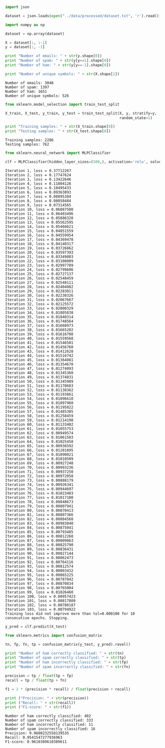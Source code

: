 ```python
import json

dataset = json.loads(open("../data/processed/dataset.txt", 'r').read())
```


```python
import numpy as np

dataset = np.array(dataset)

X = dataset[:, :-1]
y = dataset[:, -1]
```


```python
print "Number of emails: " + str(y.shape[0])
print "Number of spam: " + str(y[y==1].shape[0])
print "Number of ham: " + str(y[y==-1].shape[0])

print "Number of unique symbols: " + str(X.shape[1])
```

    Number of emails: 3048
    Number of spam: 1397
    Number of ham: 1651
    Number of unique symbols: 526



```python
from sklearn.model_selection import train_test_split

X_train, X_test, y_train, y_test = train_test_split(X, y, stratify=y,
                                                    random_state=1)

print "Training samples: " + str(X_train.shape[0])
print "Testing samples: " + str(X_test.shape[0])
```

    Training samples: 2286
    Testing samples: 762



```python
from sklearn.neural_network import MLPClassifier

clf = MLPClassifier(hidden_layer_sizes=(500,), activation='relu', solver='adam', batch_size=100, verbose=True).fit(X_train, y_train)
```

    Iteration 1, loss = 0.37712267
    Iteration 2, loss = 0.17747624
    Iteration 3, loss = 0.13422646
    Iteration 4, loss = 0.11804128
    Iteration 5, loss = 0.10495433
    Iteration 6, loss = 0.09363893
    Iteration 7, loss = 0.08895384
    Iteration 8, loss = 0.08058484
    Iteration 9, loss = 0.07314565
    Iteration 10, loss = 0.06887500
    Iteration 11, loss = 0.06403496
    Iteration 12, loss = 0.05886320
    Iteration 13, loss = 0.05562595
    Iteration 14, loss = 0.05404621
    Iteration 15, loss = 0.04851559
    Iteration 16, loss = 0.04559954
    Iteration 17, loss = 0.04369478
    Iteration 18, loss = 0.04140317
    Iteration 19, loss = 0.03726862
    Iteration 20, loss = 0.03597393
    Iteration 21, loss = 0.03349803
    Iteration 22, loss = 0.03108009
    Iteration 23, loss = 0.02997789
    Iteration 24, loss = 0.02799606
    Iteration 25, loss = 0.02727137
    Iteration 26, loss = 0.02548459
    Iteration 27, loss = 0.02548111
    Iteration 28, loss = 0.02404882
    Iteration 29, loss = 0.02283011
    Iteration 30, loss = 0.02230326
    Iteration 31, loss = 0.02067667
    Iteration 32, loss = 0.02125572
    Iteration 33, loss = 0.02000329
    Iteration 34, loss = 0.01805838
    Iteration 35, loss = 0.01840314
    Iteration 36, loss = 0.01748564
    Iteration 37, loss = 0.01668973
    Iteration 38, loss = 0.01665202
    Iteration 39, loss = 0.01616708
    Iteration 40, loss = 0.01559568
    Iteration 41, loss = 0.01546501
    Iteration 42, loss = 0.01456760
    Iteration 43, loss = 0.01412628
    Iteration 44, loss = 0.01516742
    Iteration 45, loss = 0.01364081
    Iteration 46, loss = 0.01354670
    Iteration 47, loss = 0.01274093
    Iteration 48, loss = 0.01345360
    Iteration 49, loss = 0.01374831
    Iteration 50, loss = 0.01345989
    Iteration 51, loss = 0.01170683
    Iteration 52, loss = 0.01138362
    Iteration 53, loss = 0.01193861
    Iteration 54, loss = 0.01096610
    Iteration 55, loss = 0.01097960
    Iteration 56, loss = 0.01195822
    Iteration 57, loss = 0.01485385
    Iteration 58, loss = 0.01258459
    Iteration 59, loss = 0.01214198
    Iteration 60, loss = 0.01133402
    Iteration 61, loss = 0.01055753
    Iteration 62, loss = 0.00949574
    Iteration 63, loss = 0.01061503
    Iteration 64, loss = 0.01025458
    Iteration 65, loss = 0.00936592
    Iteration 66, loss = 0.01201895
    Iteration 67, loss = 0.01090021
    Iteration 68, loss = 0.01010509
    Iteration 69, loss = 0.00927248
    Iteration 70, loss = 0.00993236
    Iteration 71, loss = 0.00937250
    Iteration 72, loss = 0.00972058
    Iteration 73, loss = 0.00888179
    Iteration 74, loss = 0.00926341
    Iteration 75, loss = 0.00944697
    Iteration 76, loss = 0.01023403
    Iteration 77, loss = 0.01017100
    Iteration 78, loss = 0.00848673
    Iteration 79, loss = 0.00807941
    Iteration 80, loss = 0.00870413
    Iteration 81, loss = 0.00807366
    Iteration 82, loss = 0.00884568
    Iteration 83, loss = 0.00983048
    Iteration 84, loss = 0.00875041
    Iteration 85, loss = 0.00793485
    Iteration 86, loss = 0.00812260
    Iteration 87, loss = 0.00809863
    Iteration 88, loss = 0.00825790
    Iteration 89, loss = 0.00836431
    Iteration 90, loss = 0.00827144
    Iteration 91, loss = 0.00862473
    Iteration 92, loss = 0.00764116
    Iteration 93, loss = 0.00812574
    Iteration 94, loss = 0.00803432
    Iteration 95, loss = 0.00865225
    Iteration 96, loss = 0.00787842
    Iteration 97, loss = 0.00870834
    Iteration 98, loss = 0.00765004
    Iteration 99, loss = 0.01026460
    Iteration 100, loss = 0.00957423
    Iteration 101, loss = 0.00817809
    Iteration 102, loss = 0.00780187
    Iteration 103, loss = 0.00794922
    Training loss did not improve more than tol=0.000100 for 10 consecutive epochs. Stopping.



```python
y_pred = clf.predict(X_test)

from sklearn.metrics import confusion_matrix

tn, fp, fn, tp = confusion_matrix(y_test, y_pred).ravel()

print "Number of ham correctly classified: " + str(tn)
print "Number of spam correctly classified: " + str(tp)
print "Number of ham incorrectly classified: " + str(fp)
print "Number of spam incorrectly classified: " + str(fn)

precision = tp / float(tp + fp)
recall = tp / float(tp + fn)

f1 = 2 * (precision * recall) / float(precision + recall)

print ("Precision: " + str(precision))
print ("Recall: " + str(recall))
print ("F1-score: " + str(f1))
```

    Number of ham correctly classified: 402
    Number of spam correctly classified: 333
    Number of ham incorrectly classified: 11
    Number of spam incorrectly classified: 16
    Precision: 0.9680232558139535
    Recall: 0.9541547277936963
    F1-score: 0.9610389610389611



```python

```
